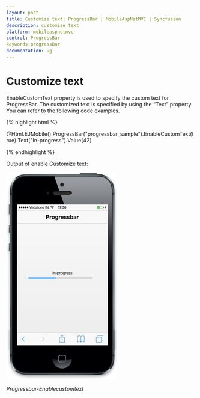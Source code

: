 ```yaml
---
layout: post
title: Customize text| ProgressBar | MobileAspNetMVC | Syncfusion
description: customize text
platform: mobileaspnetmvc
control: ProgressBar
keywords:progressBar
documentation: ug
---
```


# Customize text

EnableCustomText property is used to specify the custom text for ProgressBar. The customized text is specified by using the “Text” property. You can refer to the following code examples.

{% highlight html %}

@Html.EJMobile().ProgressBar("progressbar_sample").EnableCustomText(true).Text("In-progress").Value(42)

{% endhighlight %}


Output of enable Customize text:

![](Customize-text_images/Customize-text_img1.jpeg)





_Progressbar-Enablecustomtext_

